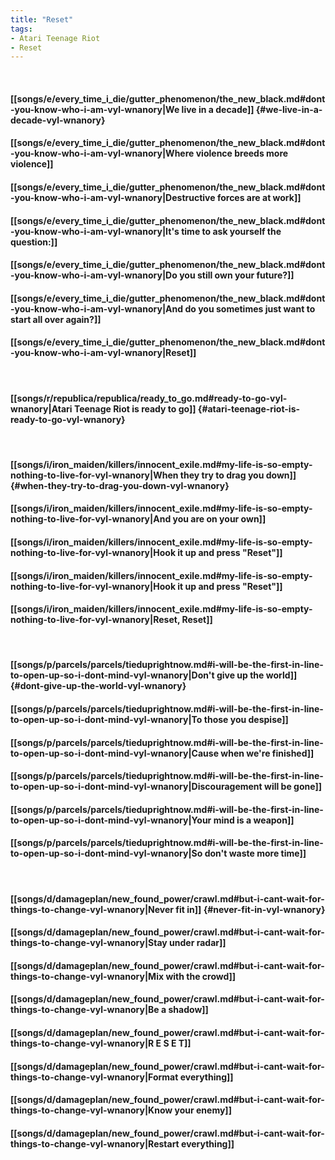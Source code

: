 ```yaml
---
title: "Reset"
tags:
- Atari Teenage Riot
- Reset
---
```

&nbsp;
#### [[songs/e/every_time_i_die/gutter_phenomenon/the_new_black.md#dont-you-know-who-i-am-vyl-wnanory|We live in a decade]] {#we-live-in-a-decade-vyl-wnanory}
#### [[songs/e/every_time_i_die/gutter_phenomenon/the_new_black.md#dont-you-know-who-i-am-vyl-wnanory|Where violence breeds more violence]]
#### [[songs/e/every_time_i_die/gutter_phenomenon/the_new_black.md#dont-you-know-who-i-am-vyl-wnanory|Destructive forces are at work]]
#### [[songs/e/every_time_i_die/gutter_phenomenon/the_new_black.md#dont-you-know-who-i-am-vyl-wnanory|It's time to ask yourself the question:]]
#### [[songs/e/every_time_i_die/gutter_phenomenon/the_new_black.md#dont-you-know-who-i-am-vyl-wnanory|Do you still own your future?]]
#### [[songs/e/every_time_i_die/gutter_phenomenon/the_new_black.md#dont-you-know-who-i-am-vyl-wnanory|And do you sometimes just want to start all over again?]]
#### [[songs/e/every_time_i_die/gutter_phenomenon/the_new_black.md#dont-you-know-who-i-am-vyl-wnanory|Reset]]
&nbsp;
#### [[songs/r/republica/republica/ready_to_go.md#ready-to-go-vyl-wnanory|Atari Teenage Riot is ready to go]] {#atari-teenage-riot-is-ready-to-go-vyl-wnanory}
&nbsp;
#### [[songs/i/iron_maiden/killers/innocent_exile.md#my-life-is-so-empty-nothing-to-live-for-vyl-wnanory|When they try to drag you down]] {#when-they-try-to-drag-you-down-vyl-wnanory}
#### [[songs/i/iron_maiden/killers/innocent_exile.md#my-life-is-so-empty-nothing-to-live-for-vyl-wnanory|And you are on your own]]
#### [[songs/i/iron_maiden/killers/innocent_exile.md#my-life-is-so-empty-nothing-to-live-for-vyl-wnanory|Hook it up and press "Reset"]]
#### [[songs/i/iron_maiden/killers/innocent_exile.md#my-life-is-so-empty-nothing-to-live-for-vyl-wnanory|Hook it up and press "Reset"]]
#### [[songs/i/iron_maiden/killers/innocent_exile.md#my-life-is-so-empty-nothing-to-live-for-vyl-wnanory|Reset, Reset]]
&nbsp;
#### [[songs/p/parcels/parcels/tieduprightnow.md#i-will-be-the-first-in-line-to-open-up-so-i-dont-mind-vyl-wnanory|Don't give up the world]] {#dont-give-up-the-world-vyl-wnanory}
#### [[songs/p/parcels/parcels/tieduprightnow.md#i-will-be-the-first-in-line-to-open-up-so-i-dont-mind-vyl-wnanory|To those you despise]]
#### [[songs/p/parcels/parcels/tieduprightnow.md#i-will-be-the-first-in-line-to-open-up-so-i-dont-mind-vyl-wnanory|Cause when we're finished]]
#### [[songs/p/parcels/parcels/tieduprightnow.md#i-will-be-the-first-in-line-to-open-up-so-i-dont-mind-vyl-wnanory|Discouragement will be gone]]
#### [[songs/p/parcels/parcels/tieduprightnow.md#i-will-be-the-first-in-line-to-open-up-so-i-dont-mind-vyl-wnanory|Your mind is a weapon]]
#### [[songs/p/parcels/parcels/tieduprightnow.md#i-will-be-the-first-in-line-to-open-up-so-i-dont-mind-vyl-wnanory|So don't waste more time]]
&nbsp;
#### [[songs/d/damageplan/new_found_power/crawl.md#but-i-cant-wait-for-things-to-change-vyl-wnanory|Never fit in]] {#never-fit-in-vyl-wnanory}
#### [[songs/d/damageplan/new_found_power/crawl.md#but-i-cant-wait-for-things-to-change-vyl-wnanory|Stay under radar]]
#### [[songs/d/damageplan/new_found_power/crawl.md#but-i-cant-wait-for-things-to-change-vyl-wnanory|Mix with the crowd]]
#### [[songs/d/damageplan/new_found_power/crawl.md#but-i-cant-wait-for-things-to-change-vyl-wnanory|Be a shadow]]
#### [[songs/d/damageplan/new_found_power/crawl.md#but-i-cant-wait-for-things-to-change-vyl-wnanory|R E S E T]]
#### [[songs/d/damageplan/new_found_power/crawl.md#but-i-cant-wait-for-things-to-change-vyl-wnanory|Format everything]]
#### [[songs/d/damageplan/new_found_power/crawl.md#but-i-cant-wait-for-things-to-change-vyl-wnanory|Know your enemy]]
#### [[songs/d/damageplan/new_found_power/crawl.md#but-i-cant-wait-for-things-to-change-vyl-wnanory|Restart everything]]

